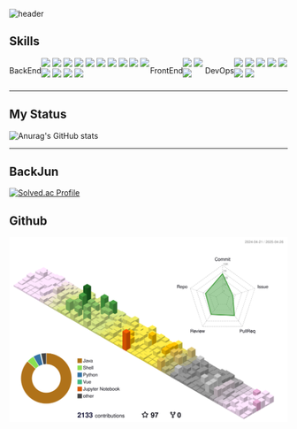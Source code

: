 
![header](https://capsule-render.vercel.app/api?type=waving&color=auto&height=150&section=header&text=SeungguLee&fontSize=90&fontAlign=65)

## Skills
<div style="display:flex;align-items:center; justify-content:space-around; align-items:stretch">
  <p>BackEnd</p>
  <div>
    <img src="https://img.shields.io/badge/JAVA-red?style=plastic&logo=OpenJDK&logoColor=white">
    <img src="https://img.shields.io/badge/Spring-6DB33F?style=plastic&logo=Spring&logoColor=white">
    <img src="https://img.shields.io/badge/SpringCloud-6DB33F?style=plastic&logo=Spring&logoColor=white">
    <img src="https://img.shields.io/badge/SpringBoot-6DB33F?style=plastic&logo=SpringBoot&logoColor=white">
    <img src="https://img.shields.io/badge/SpringSecurity-6DB33F?style=plastic&logo=SpringSecurity&logoColor=white">
    <img src="https://img.shields.io/badge/Hibernate-grey?style=plastic&logo=Hibernate&logoColor=white">
    <img src="https://img.shields.io/badge/oracle-F80000?style=plastic&logo=oracle&logoColor=white">
    <img src="https://img.shields.io/badge/flyway-E34F26?style=plastic&logo=flyway&logoColor=white">
    <img src="https://img.shields.io/badge/mysql-4479A1?style=plastic&logo=mysql&logoColor=white">
    <img src="https://img.shields.io/badge/firebase-61DAFB?style=plastic&logo=firebase&logoColor=black">
    <img src="https://img.shields.io/badge/mariaDB-003545?style=plastic&logo=mariaDB&logoColor=white"/>
    <img src="https://img.shields.io/badge/PostgreSQL-4169E1?style=plastic&logo=postgresql&logoColor=white"/>
    <img src="https://img.shields.io/badge/Elasticsearch-005571?style=flat&logo=Elasticsearch&logoColor=white"/>
    <img src="https://img.shields.io/badge/Apache Kafka-231F20?style=flat&logo=apachekafka&logoColor=white"/>
  </div>
  
  <p>FrontEnd</p>
  <div>
    <img src="https://img.shields.io/badge/vue.js-4FC08D?style=plastic&logo=vue.js&logoColor=white">
    <img src="https://img.shields.io/badge/javascript-F7DF1E?style=plastic&logo=javascript&logoColor=black">
    <img src="https://img.shields.io/badge/jquery-0769AD?style=plastic&logo=jquery&logoColor=white">
  </div>
  <p>DevOps</p>
  <div>
    <img src="https://img.shields.io/badge/nginx-009639?style=plastic&logo=nginx&logoColor=white">
    <img src="https://img.shields.io/badge/gitlab-7952B3?style=plastic&logo=gitlab&logoColor=white">
    <img src="https://img.shields.io/badge/github-181717?style=plastic&logo=github&logoColor=white">
    <img src="https://img.shields.io/badge/linux-FCC624?style=plastic&logo=linux&logoColor=black">
    <img src="https://img.shields.io/badge/Jenkins-D24939?style=flat&logo=Jenkins&logoColor=white">
    <img src="https://img.shields.io/badge/Docker-2496ED?style=flat&logo=Docker&logoColor=white"/>
    <img src="https://img.shields.io/badge/Harbor-60B932?style=flat&logo=Harbor&logoColor=white"/>
  </div>
</div>

--- 

<div>

## My Status
![Anurag's GitHub stats](https://github-readme-stats.vercel.app/api?username=seunggulee1007&show_icons=true&theme=solarized-light)

--- 

<!--## My Language
[![Top Langs](https://github-readme-stats.vercel.app/api/top-langs/?username=seunggulee1007)](https://github.com/seunggulee1007) -->
  
  
## BackJun
[![Solved.ac Profile](http://mazassumnida.wtf/api/v2/generate_badge?boj=leesg107)](https://solved.ac/leesg107)
  
</div>

## Github
![](./profile-3d-contrib/profile-season-animate.svg)
    
